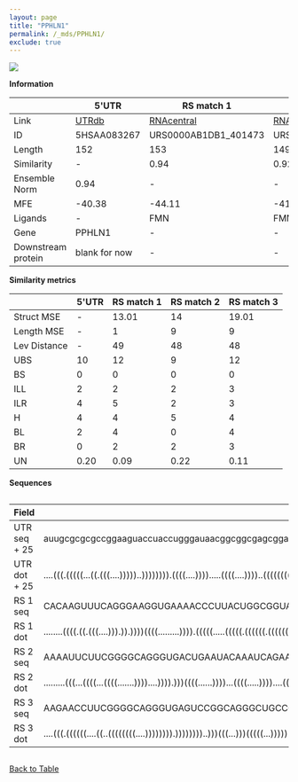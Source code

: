 ```yaml
---
layout: page
title: "PPHLN1"
permalink: /_mds/PPHLN1/
exclude: true
---
```




![](../../alns_9.28.22/aln_5HSAA083267_0.958.png?raw=true)


**Information**

| | 5'UTR       | RS match 1   | RS match 2  | RS match 3 |
| ---- | ----------- | ----------- | ----------- | ----------- |
| Link | <a href="http://utrdb.ba.itb.cnr.it/getutr/5HSAA083267/1" target="_blank" rel="noopener noreferrer">UTRdb</a>   | <a href="https://rnacentral.org/rna/URS0000AB1DB1/401473" target="_blank" rel="noopener noreferrer">RNAcentral</a>     |<a href="https://rnacentral.org/rna/URS0000AB71FE/37546" target="_blank" rel="noopener noreferrer">RNAcentral</a>  | <a href="https://rnacentral.org/rna/URS0000AB4853/357808" target="_blank" rel="noopener noreferrer">RNAcentral</a>   |
| ID | 5HSAA083267     | URS0000AB1DB1_401473     | URS0000AB71FE_37546     | URS0000AB4853_357808     |
| Length | 152     |  153    | 149   |  149    |
| Similarity | - | 0.94 | 0.92 | 0.92 |
| Ensemble Norm | 0.94 | - | - | - |
| MFE | -40.38 | -44.11 | -41.53 | -52.85 |
| Ligands | - | FMN | FMN | FMN |
| Gene | PPHLN1 | - | - | - |
| Downstream protein | blank for now    |    -    | -  | - |


**Similarity metrics**

| | 5'UTR       | RS match 1   | RS match 2  | RS match 3 |
| ---- | ----------- | ----------- | ----------- | ----------- |
| Struct MSE | - | 13.01 | 14 | 19.01 |
| Length MSE | - | 1 | 9 | 9 |
| Lev Distance | - | 49 | 48 | 48 |
| UBS| 10 | 12 | 9 | 12 |
| BS | 0 | 0 | 0 | 0 |
| ILL | 2 | 2 | 2 | 3 |
| ILR | 4 | 5 | 2 | 3 |
| H | 4 | 4 | 5 | 4 |
| BL | 2 | 4 | 0 | 4 |
| BR | 0 | 2 | 2 | 3 |
| UN | 0.20 | 0.09 | 0.22 | 0.11 |

**Sequences**


<div style="overflow-x:auto;">

<table>
<colgroup>
<col width="30%" />
<col width="70%" />
</colgroup>
<thead>
<tr class="header">
<th>Field</th>
<th>Description</th>
</tr>
</thead>
<tbody>
<tr>
<td markdown="span">UTR seq + 25 </td>
<td markdown="span"> auugcgcgcgccggaaguaccuaccugggauaacggcggcgagcggacggcugcauuuacggggucucccggagggccagagucggaaauuguugaaaacguuaaauuugauuccuaaaaggacucaATGGCTTACAGAAGAGACGAAATGT </td>
</tr>
<tr>
<td markdown="span">UTR dot + 25  </td>
<td markdown="span"> ....(((.(((((...((.(((....)))))..)))))))).((((....)))).....((((....))))..(((((((((((((((...(((..........)))....))))......)))))..))))))..................
</td>
</tr>


<tr>
<td markdown="span">RS 1 seq </td>
<td markdown="span"> CACAAGUUUCAGGGAAGGUGAAAACCCUUACUGGCGGUAACGGUGAAACCGAUGACCAUAACGGCCCACCACCGAAGCCCGCGACCCGCGAAUGCGGCUGAUCCGGUGAGAAUCCGGGGCCAACGGUCAAAGUCCGGAUGGAAGAAACGGAGC
</td>
</tr>


<tr>
<td markdown="span">RS 1 dot </td>
<td markdown="span"> ........((((.((.(((....))).)).))))((((.........)))).(((((.....(((((.((((((.((((((((...)))).....))))....))))).......))))))...)))))...((((..(.....)..))))..
</td>
</tr>


<tr>
<td markdown="span">RS 2 seq </td>
<td markdown="span"> AAAAUUCUUCGGGGCAGGGUGACUGAAUACAAAUCAGAAUUCCCUACCGGCGGUAAAGUCCGCGACCCGCGUAAAGCGGCUGAUCCGGUGACUGAUCACAAGUCAGAAUUCCGGAACCGACAGUAAAGUCUGGAUGAGAGAAGAACACG
</td>
</tr>


<tr>
<td markdown="span">RS 2 dot </td>
<td markdown="span"> .........(((...((((...((((.......))))....)))).)))((((......))))...((((.....))))....((((((((((.......))))).....))))).(((((......))).))................
</td>
</tr>


<tr>
<td markdown="span">RS 3 seq </td>
<td markdown="span"> AAGAACCUUCGGGGCAGGGUGAGUCCGGCAGGGCUGCCGGGCAAUUCCCGAUCGGUGGUACAGCCCACGAGCAUCGUGCCUCACGGCAAUGUGCACGAUCCGGUGAAACUCCGGAGCCGACCGUACAGUCGGGAUGGAAGAAGGUUGAC
</td>
</tr>


<tr>
<td markdown="span">RS 3 dot </td>
<td markdown="span"> ....(((.((((((....((..((((((((....)))))))).))))))))..)))(((...)))(((((...)))))((((.((((..(((((.((.(((((.......)))))..))...))))))))).)).))............
</td>
</tr>

</tbody>
</table>


</div>


[Back to Table](../../display)
